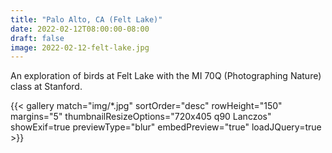 ```yaml
---
title: "Palo Alto, CA (Felt Lake)"
date: 2022-02-12T08:00:00-08:00
draft: false
image: 2022-02-12-felt-lake.jpg
---
```


An exploration of birds at Felt Lake with the MI 70Q (Photographing Nature) class at Stanford.

<!--more-->

{{< gallery match="img/*.jpg" sortOrder="desc" rowHeight="150" margins="5" thumbnailResizeOptions="720x405 q90 Lanczos" showExif=true previewType="blur" embedPreview="true" loadJQuery=true >}}